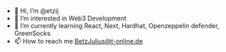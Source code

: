 - 👋 Hi, I’m @etzij
- 👀 I’m interested in Web3 Development
- 🌱 I’m currently learning React, Next, Hardhat, Openzeppelin defender, GreenSocks
- 📫 How to reach me BetzJulius@t-online.de

